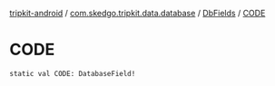[tripkit-android](../../index.md) / [com.skedgo.tripkit.data.database](../index.md) / [DbFields](index.md) / [CODE](./-c-o-d-e.md)

# CODE

`static val CODE: DatabaseField!`